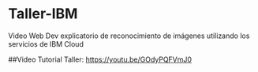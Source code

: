 # Taller-IBM
Video Web Dev explicatorio de reconocimiento de imágenes utilizando los servicios de IBM Cloud

##Video Tutorial Taller:
https://youtu.be/GOdyPQFVmJ0
